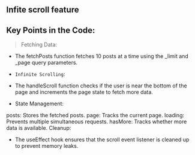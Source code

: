 ## Infite scroll feature


## Key Points in the Code:
> Fetching Data:

- The fetchPosts function fetches 10 posts at a time using the _limit and _page query parameters.
- `Infinite Scrolling`:

- The handleScroll function checks if the user is near the bottom of the page and increments the page state to fetch more data.
- State Management:

posts: Stores the fetched posts.
page: Tracks the current page.
loading: Prevents multiple simultaneous requests.
hasMore: Tracks whether more data is available.
Cleanup:

- The useEffect hook ensures that the scroll event listener is cleaned up to prevent memory leaks.
